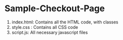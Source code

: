 # Sample-Checkout-Page

1. index.html: Contains all the HTML code, with classes
2. style.css : Contains all CSS code
3. script.js: All necessary javascript files

